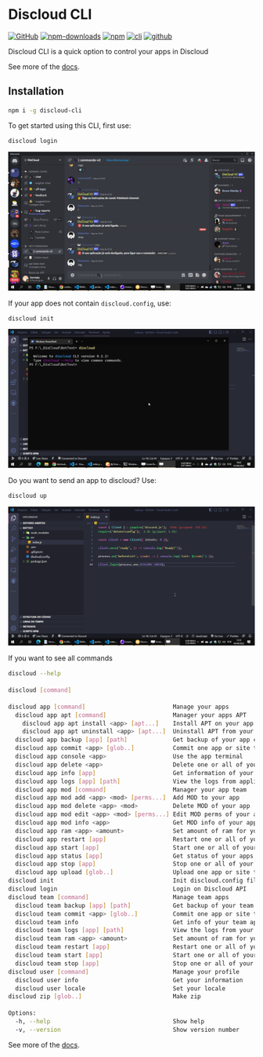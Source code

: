 # Discloud CLI

[![GitHub](https://img.shields.io/github/license/discloud/cli)](https://github.com/discloud/cli/blob/main/LICENSE)
[![npm-downloads](https://img.shields.io/npm/dw/discloud-cli)](https://www.npmjs.com/package/discloud-cli)
[![npm](https://img.shields.io/npm/v/discloud-cli)](https://www.npmjs.com/package/discloud-cli)
[![cli](https://img.shields.io/badge/Discloud--CLI-Docs-blue)](https://discloud.github.io/cli)
[![github](https://img.shields.io/badge/GitHub-100000?logo=github&logoColor=white)](https://github.com/discloud/cli)

Discloud CLI is a quick option to control your apps in Discloud

See more of the [docs](https://discloud.github.io/cli/).

## Installation

```sh
npm i -g discloud-cli
```

To get started using this CLI, first use:

```sh
discloud login
```

[![discloud-login](./assets/discloud-login.gif)](./docs/login.md)

If your app does not contain `discloud.config`, use:

```sh
discloud init
```

[![discloud-init](./assets/discloud-init.gif)](./docs/init.md)

Do you want to send an app to discloud? Use:

```sh
discloud up
```

[![discloud-upload](./assets/discloud-upload.gif)](./docs/upload.md)

If you want to see all commands

```sh
discloud --help

discloud [command]

discloud app [command]                         Manage your apps
  discloud app apt [command]                   Manager your apps APT
    discloud app apt install <app> [apt...]    Install APT on your app                          [aliases: i]
    discloud app apt uninstall <app> [apt...]  Uninstall APT from your app                      [aliases: u]
  discloud app backup [app] [path]             Get backup of your app code from Discloud        [aliases: bkp]
  discloud app commit <app> [glob..]           Commit one app or site to Discloud               [aliases: c]
  discloud app console <app>                   Use the app terminal                             [aliases: terminal]
  discloud app delete <app>                    Delete one or all of your apps on Discloud       
  discloud app info [app]                      Get information of your apps                     
  discloud app logs [app] [path]               View the logs from application in Discloud       
  discloud app mod [command]                   Manager your app team                            
  discloud app mod add <app> <mod> [perms...]  Add MOD to your app                              
  discloud app mod delete <app> <mod>          Delete MOD of your app                           
  discloud app mod edit <app> <mod> [perms...] Edit MOD perms of your app                       
  discloud app mod info <app>                  Get MOD info of your app                         
  discloud app ram <app> <amount>              Set amount of ram for your app                   
  discloud app restart [app]                   Restart one or all of your team apps on Discloud 
  discloud app start [app]                     Start one or all of your apps on Discloud        
  discloud app status [app]                    Get status of your apps                          
  discloud app stop [app]                      Stop one or all of your apps on Discloud         
  discloud app upload [glob..]                 Upload one app or site to Discloud               [aliases: up]
discloud init                                  Init discloud.config file                        
discloud login                                 Login on Discloud API                            
discloud team [command]                        Manage team apps                                 
  discloud team backup [app] [path]            Get backup of your team app code from Discloud   [aliases: bkp]
  discloud team commit <app> [glob..]          Commit one app or site to Discloud               [aliases: c]
  discloud team info                           Get info of your team apps                       
  discloud team logs [app] [path]              View the logs from your tean app in Discloud     
  discloud team ram <app> <amount>             Set amount of ram for your app                   
  discloud team restart [app]                  Restart one or all of your apps on Discloud      
  discloud team start [app]                    Start one or all of your team apps on Discloud   
  discloud team stop [app]                     Stop one or all of your team apps on Discloud    
discloud user [command]                        Manage your profile                              
  discloud user info                           Get your information                             
  discloud user locale                         Set your locale                                  
discloud zip [glob..]                          Make zip                                         

Options:
  -h, --help                                   Show help                                        [boolean]
  -v, --version                                Show version number                              [boolean]
```

See more of the [docs](https://discloud.github.io/cli/).
